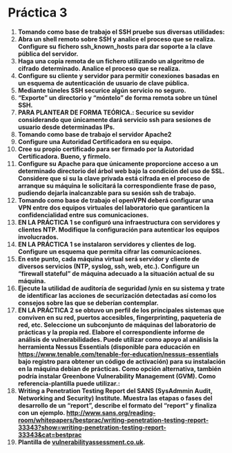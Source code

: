 # Práctica 3

1. **Tomando como base de trabajo el SSH pruebe sus diversas utilidades:**
  1. **Abra un shell remoto sobre SSH y analice el proceso que se realiza. Configure su**
    **fichero ssh_known_hosts para dar soporte a la clave pública del servidor.**
  2.  **Haga una copia remota de un fichero utilizando un algoritmo de cifrado**
    **determinado. Analice el proceso que se realiza.**
  3. **Configure su cliente y servidor para permitir conexiones basadas en un esquema**
    **de autenticación de usuario de clave pública.**
  4.  **Mediante túneles SSH securice algún servicio no seguro.**
  5. **“Exporte” un directorio y “móntelo” de forma remota sobre un túnel SSH.**
  6. **PARA PLANTEAR DE FORMA TEÓRICA.: Securice su sevidor considerando que únicamente dará servicio ssh para sesiones de usuario desde determinadas IPs.**
2. **Tomando como base de trabajo el servidor Apache2**
  1. **Configure una Autoridad Certificadora en su equipo.**
  2.  **Cree su propio certificado para ser firmado por la Autoridad Certificadora. Bueno, y fírmelo.**
  3.  **Configure su Apache para que únicamente proporcione acceso a un determinado directorio del árbol web bajo la condición del uso de SSL. Considere que si su la clave privada está cifrada en el proceso de arranque su máquina le solicitará la correspondiente frase de paso, pudiendo dejarla inalcanzable para su sesión ssh de trabajo.**
3. **Tomando como base de trabajo el openVPN deberá configurar una VPN entre dos equipos virtuales del laboratorio que garanticen la confidencialidad entre sus comunicaciones.**
4. **EN LA PRÁCTICA 1 se configuró una infraestructura con servidores y clientes NTP. Modifique la configuración para autenticar los equipos involucrados.**
5. **EN LA PRÁCTICA 1 se instalaron servidores y clientes de log. Configure un esquema que permita cifrar las comunicaciones.**
6. **En este punto, cada máquina virtual será servidor y cliente de diversos servicios (NTP, syslog, ssh, web, etc.). Configure un “firewall stateful” de máquina adecuado a la situación actual de su máquina.**
7. **Ejecute la utilidad de auditoría de seguridad *lynis* en su sistema y trate de identificar las acciones de securización detectadas así como los consejos sobre las que se deberían contemplar.**
8. **EN LA PRÁCTICA 2 se obtuvo un perfil de los principales sistemas que conviven en su red, puertos accesibles, fingerprinting, paquetería de red, etc. Seleccione un subconjunto de máquinas del laboratorio de prácticas y la propia red. Elabore el correspondiente informe de análisis de vulnerabilidades. Puede utilizar como apoyo al análisis la herramienta Nessus Essentials (disponible para educación en https://www.tenable.com/tenable-for-education/nessus-essentials bajo registro para obtener un código de activación) para su instalación en la máquina debian de prácticas. Como opción alternativa, también podría instalar Greenbone Vulnerability Management (GVM). Como referencia-plantilla puede utilizar.:**
  1. **Writing a Penetration Testing Report del SANS (SysAdmmin Audit, Networking and Security) Institute. Muestra las etapas o fases del desarrollo de un “report”, describe el formato del “report” y finaliza con un ejemplo. http://www.sans.org/reading-room/whitepapers/bestprac/writing-penetration-testing-report-33343?show=writing-penetration-testing-report-33343&cat=bestprac**
  2.  **Plantilla de [vulnerabilityassessment.co.uk](http://www.vulnerabilityassessment.co.uk/report%20template.html).**
    